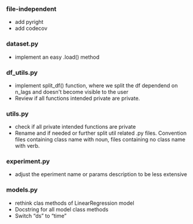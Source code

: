 ### file-independent
* add pyright
* add codecov

### dataset.py
* implement an easy .load() method

### df_utils.py
* implement split_df() function, where we split the df dependend on n_lags and doesn't become visible to the user
* Review if all functions intended private are private. 

### utils.py
* check if all private intended functions are private
* Rename and if needed or further split util related .py files. Convention files containing class name with noun, files containing no class name with verb. 

### experiment.py
* adjust the eperiment name or params description to be less extensive

### models.py
* rethink clas methods of LinearRegression model
* Docstring for all model class methods
* Switch “ds” to “time”
